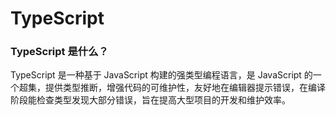 # TypeScript

### TypeScript 是什么？

TypeScript 是一种基于 JavaScript 构建的强类型编程语言，是 JavaScript 的一个超集，提供类型推断，增强代码的可维护性，友好地在编辑器提示错误，在编译阶段能检查类型发现大部分错误，旨在提高大型项目的开发和维护效率。

